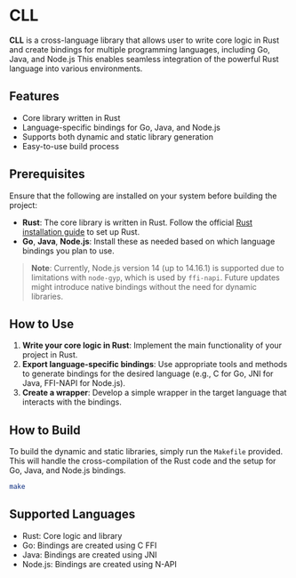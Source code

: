 # CLL

**CLL** is a cross-language library that allows user to write core logic in Rust and create bindings for multiple programming languages, including Go, Java, and Node.js This enables seamless integration of the powerful Rust language into various environments.

## Features

- Core library written in Rust
- Language-specific bindings for Go, Java, and Node.js
- Supports both dynamic and static library generation
- Easy-to-use build process

## Prerequisites

Ensure that the following are installed on your system before building the project:

- **Rust**: The core library is written in Rust. Follow the official [Rust installation guide](https://www.rust-lang.org/tools/install) to set up Rust.
- **Go**, **Java**, **Node.js**: Install these as needed based on which language bindings you plan to use.

> **Note**: Currently, Node.js version 14 (up to 14.16.1) is supported due to limitations with `node-gyp`, which is used by `ffi-napi`. Future updates might introduce native bindings without the need for dynamic libraries.

## How to Use

1. **Write your core logic in Rust**: Implement the main functionality of your project in Rust.
2. **Export language-specific bindings**: Use appropriate tools and methods to generate bindings for the desired language (e.g., C for Go, JNI for Java, FFI-NAPI for Node.js).
3. **Create a wrapper**: Develop a simple wrapper in the target language that interacts with the bindings.

## How to Build

To build the dynamic and static libraries, simply run the `Makefile` provided. This will handle the cross-compilation of the Rust code and the setup for Go, Java, and Node.js bindings.

```bash
make
```

## Supported Languages

- Rust: Core logic and library
- Go: Bindings are created using C FFI
- Java: Bindings are created using JNI
- Node.js: Bindings are created using N-API
